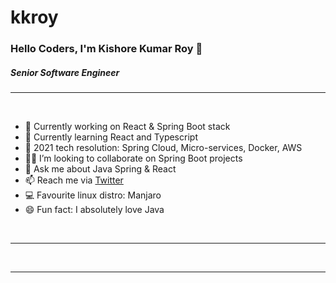 # kkroy

### Hello Coders, I'm Kishore Kumar Roy 👋

##### Senior Software Engineer

---

<!-- <img align="right" alt="GIF" src="https://raw.githubusercontent.com/DevRezaur/DevRezaur/main/images/coder.gif?raw=true" width="500" height="300" /> -->

<br />

- 🔭 Currently working on React & Spring Boot stack
- 🌱 Currently learning React and Typescript
- 🎯 2021 tech resolution: Spring Cloud, Micro-services, Docker, AWS
- 🕵️‍♂️ I’m looking to collaborate on Spring Boot projects
- 💬 Ask me about Java Spring & React
- 📫 Reach me via [Twitter](https://twitter.com/DevRezaur)
- 💻 Favourite linux distro: Manjaro
- 😄 Fun fact: I absolutely love Java

<br />

---

<!-- <img align="left" alt="Most Used Languages" src="https://github-readme-stats.vercel.app/api/top-langs/?username=DevRezaur&theme=radical" />

<img aligh="right" alt="DevRezaur's GitHub Stats" src="https://github-readme-stats.vercel.app/api?username=DevRezaur&show_icons=true&theme=radical" /> -->

<br />

---

<br />

<!-- #### :technologist: Personal Portfolio: [DevRezaur.com](http://devrezaur.com)
#### :smiley: :thought_balloon: [blog.devrezaur.com](http://blog.devrezaur.com) -->
